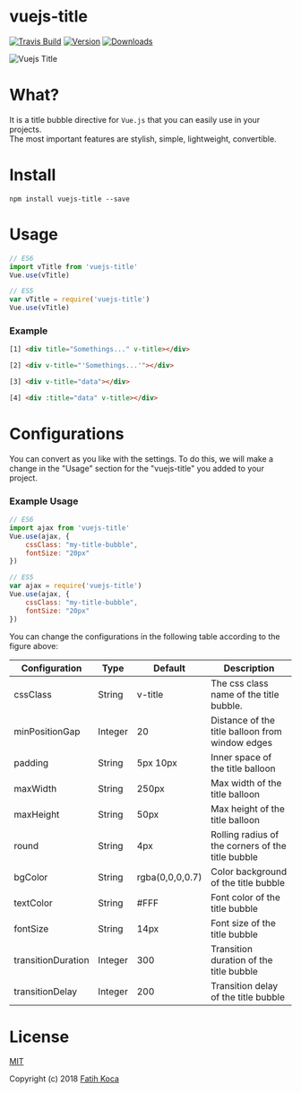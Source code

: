 # vuejs-title

[![Travis Build](https://img.shields.io/travis/fattihkoca/vuejs-title.svg)](https://travis-ci.org/fattihkoca/vuejs-title)
[![Version](https://img.shields.io/npm/v/vuejs-title.svg)](https://www.npmjs.com/package/vuejs-title)
[![Downloads](https://img.shields.io/npm/dm/vuejs-title.svg)](https://www.npmjs.com/package/vuejs-title)

![Vuejs Title](https://user-images.githubusercontent.com/1655312/69893534-b930fd00-1323-11ea-94b0-b0b9feeebb5b.png)

# What?
It is a title bubble directive for `Vue.js` that you can easily use in your projects.  
The most important features are stylish, simple, lightweight, convertible.

# Install

```
npm install vuejs-title --save
```

# Usage
```js
// ES6
import vTitle from 'vuejs-title'
Vue.use(vTitle)

// ES5
var vTitle = require('vuejs-title')
Vue.use(vTitle)
```

### Example

```html
[1] <div title="Somethings..." v-title></div>

[2] <div v-title="'Somethings...'"></div>

[3] <div v-title="data"></div>

[4] <div :title="data" v-title></div>
```

# Configurations
You can convert as you like with the settings. To do this, we will make a change in the "Usage" section for the "vuejs-title" you added to your project.

### Example Usage
```js
// ES6
import ajax from 'vuejs-title'
Vue.use(ajax, {
    cssClass: "my-title-bubble",
    fontSize: "20px"
})

// ES5
var ajax = require('vuejs-title')
Vue.use(ajax, {
    cssClass: "my-title-bubble",
    fontSize: "20px"
})
```

You can change the configurations in the following table according to the figure above:

| Configuration                     | Type             | Default                  | Description                                       |
| ----------------------------------| ---------------- | ------------------------ | ------------------------------------------------- |
| cssClass                          | String           | v-title                  | The css class name of the title bubble.           |
| minPositionGap                    | Integer          | 20                       | Distance of the title balloon from window edges   |
| padding                           | String           | 5px 10px                 | Inner space of the title balloon                  |
| maxWidth                          | String           | 250px                    | Max width of the title balloon                    |
| maxHeight                         | String           | 50px                     | Max height of the title balloon                   |
| round                             | String           | 4px                      | Rolling radius of the corners of the title bubble |
| bgColor                           | String           | rgba(0,0,0,0.7)          | Color background of the title bubble              |
| textColor                         | String           | #FFF                     | Font color of the title bubble                    |
| fontSize                          | String           | 14px                     | Font size of the title bubble                     |
| transitionDuration                | Integer          | 300                      | Transition duration of the title bubble           |
| transitionDelay                   | Integer          | 200                      | Transition delay of the title bubble              |

# License
[MIT](LICENSE)

Copyright (c) 2018 [Fatih Koca](http://fattih.com)